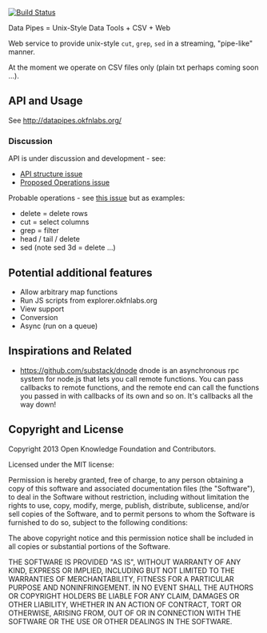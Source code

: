 [![Build
Status](https://travis-ci.org/okfn/datapipes.png)](https://travis-ci.org/okfn/datapipes)

Data Pipes = Unix-Style Data Tools + CSV + Web

Web service to provide unix-style `cut`, `grep`, `sed` in a streaming, "pipe-like" manner.

At the moment we operate on CSV files only (plain txt perhaps coming soon ...).

## API and Usage

See <http://datapipes.okfnlabs.org/>

### Discussion

API is under discussion and development - see:

* [API structure issue](https://github.com/okfn/datapipes/issues/2)
* [Proposed Operations issue](https://github.com/okfn/datapipes/issues/9)

Probable operations - see [this issue](https://github.com/okfn/datapipes/issues/9) but as examples:

* delete = delete rows
* cut = select columns
* grep = filter
* head / tail / delete
* sed (note sed 3d = delete ...)

## Potential additional features

* Allow arbitrary map functions
* Run JS scripts from explorer.okfnlabs.org
* View support
* Conversion
* Async (run on a queue)

## Inspirations and Related

* https://github.com/substack/dnode dnode is an asynchronous rpc system for
  node.js that lets you call remote functions. You can pass callbacks to remote
  functions, and the remote end can call the functions you passed in with
  callbacks of its own and so on. It's callbacks all the way down!

## Copyright and License

Copyright 2013 Open Knowledge Foundation and Contributors.

Licensed under the MIT license:

Permission is hereby granted, free of charge, to any person obtaining a copy
of this software and associated documentation files (the "Software"), to deal
in the Software without restriction, including without limitation the rights
to use, copy, modify, merge, publish, distribute, sublicense, and/or sell
copies of the Software, and to permit persons to whom the Software is
furnished to do so, subject to the following conditions:

The above copyright notice and this permission notice shall be included in
all copies or substantial portions of the Software.

THE SOFTWARE IS PROVIDED "AS IS", WITHOUT WARRANTY OF ANY KIND, EXPRESS OR
IMPLIED, INCLUDING BUT NOT LIMITED TO THE WARRANTIES OF MERCHANTABILITY,
FITNESS FOR A PARTICULAR PURPOSE AND NONINFRINGEMENT. IN NO EVENT SHALL THE
AUTHORS OR COPYRIGHT HOLDERS BE LIABLE FOR ANY CLAIM, DAMAGES OR OTHER
LIABILITY, WHETHER IN AN ACTION OF CONTRACT, TORT OR OTHERWISE, ARISING FROM,
OUT OF OR IN CONNECTION WITH THE SOFTWARE OR THE USE OR OTHER DEALINGS IN
THE SOFTWARE.


